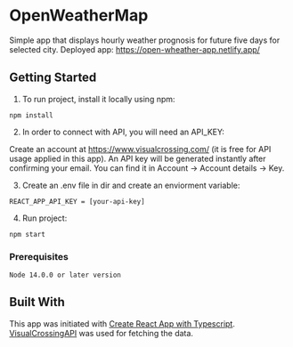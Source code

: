 # OpenWeatherMap

Simple app that displays hourly weather prognosis for future five days for selected city.
Deployed app: https://open-wheather-app.netlify.app/

## Getting Started

1. To run project, install it locally using npm:
```
npm install
```

2. In order to connect with API, you will need an API_KEY:

Create an account at https://www.visualcrossing.com/ (it is free for  API usage applied in this app). 
An API key will be generated instantly after confirming your email. 
You can find it in Account -> Account details -> Key.

3. Create an .env file in dir and create an enviorment variable:
```
REACT_APP_API_KEY = [your-api-key]
```
4. Run project:
```
npm start
```

### Prerequisites

```
Node 14.0.0 or later version
```

## Built With

This app was initiated with [Create React App with Typescript](https://create-react-app.dev/docs/adding-typescript/).
[VisualCrossingAPI](https://www.visualcrossing.com/) was used for fetching the data.
 


